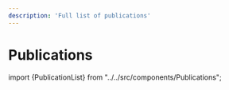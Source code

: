 ```yaml
---
description: 'Full list of publications'
---
```


# Publications

import {PublicationList} from "../../src/components/Publications";

<PublicationList/>
